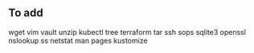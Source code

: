 ## To add

wget
vim
vault
unzip
kubectl
tree
terraform
tar
ssh
sops
sqlite3
openssl
nslookup
ss
netstat
man pages
kustomize
